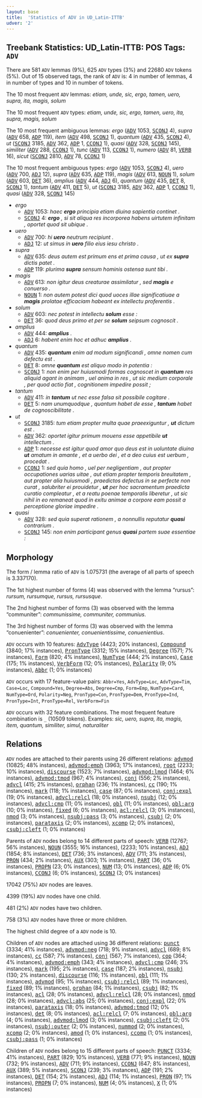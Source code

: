 ```yaml
---
layout: base
title:  'Statistics of ADV in UD_Latin-ITTB'
udver: '2'
---
```


## Treebank Statistics: UD_Latin-ITTB: POS Tags: `ADV`

There are 581 `ADV` lemmas (9%), 625 `ADV` types (3%) and 22680 `ADV` tokens (5%).
Out of 15 observed tags, the rank of `ADV` is: 4 in number of lemmas, 4 in number of types and 10 in number of tokens.

The 10 most frequent `ADV` lemmas: <em>etiam, unde, sic, ergo, tamen, uero, supra, ita, magis, solum</em>

The 10 most frequent `ADV` types:  <em>etiam, unde, sic, ergo, tamen, uero, ita, supra, magis, solum</em>

The 10 most frequent ambiguous lemmas: <em>ergo</em> (<tt><a href="la_ittb-pos-ADV.html">ADV</a></tt> 1053, <tt><a href="la_ittb-pos-SCONJ.html">SCONJ</a></tt> 4), <em>supra</em> (<tt><a href="la_ittb-pos-ADV.html">ADV</a></tt> 658, <tt><a href="la_ittb-pos-ADP.html">ADP</a></tt> 119), <em>item</em> (<tt><a href="la_ittb-pos-ADV.html">ADV</a></tt> 498, <tt><a href="la_ittb-pos-SCONJ.html">SCONJ</a></tt> 1), <em>quantum</em> (<tt><a href="la_ittb-pos-ADV.html">ADV</a></tt> 435, <tt><a href="la_ittb-pos-SCONJ.html">SCONJ</a></tt> 4), <em>ut</em> (<tt><a href="la_ittb-pos-SCONJ.html">SCONJ</a></tt> 3185, <tt><a href="la_ittb-pos-ADV.html">ADV</a></tt> 362, <tt><a href="la_ittb-pos-ADP.html">ADP</a></tt> 1, <tt><a href="la_ittb-pos-CCONJ.html">CCONJ</a></tt> 1), <em>quasi</em> (<tt><a href="la_ittb-pos-ADV.html">ADV</a></tt> 328, <tt><a href="la_ittb-pos-SCONJ.html">SCONJ</a></tt> 145), <em>similiter</em> (<tt><a href="la_ittb-pos-ADV.html">ADV</a></tt> 288, <tt><a href="la_ittb-pos-CCONJ.html">CCONJ</a></tt> 1), <em>tunc</em> (<tt><a href="la_ittb-pos-ADV.html">ADV</a></tt> 113, <tt><a href="la_ittb-pos-CCONJ.html">CCONJ</a></tt> 1), <em>numero</em> (<tt><a href="la_ittb-pos-ADV.html">ADV</a></tt> 81, <tt><a href="la_ittb-pos-VERB.html">VERB</a></tt> 16), <em>sicut</em> (<tt><a href="la_ittb-pos-SCONJ.html">SCONJ</a></tt> 2810, <tt><a href="la_ittb-pos-ADV.html">ADV</a></tt> 78, <tt><a href="la_ittb-pos-CCONJ.html">CCONJ</a></tt> 1)

The 10 most frequent ambiguous types:  <em>ergo</em> (<tt><a href="la_ittb-pos-ADV.html">ADV</a></tt> 1053, <tt><a href="la_ittb-pos-SCONJ.html">SCONJ</a></tt> 4), <em>uero</em> (<tt><a href="la_ittb-pos-ADV.html">ADV</a></tt> 700, <tt><a href="la_ittb-pos-ADJ.html">ADJ</a></tt> 12), <em>supra</em> (<tt><a href="la_ittb-pos-ADV.html">ADV</a></tt> 635, <tt><a href="la_ittb-pos-ADP.html">ADP</a></tt> 119), <em>magis</em> (<tt><a href="la_ittb-pos-ADV.html">ADV</a></tt> 613, <tt><a href="la_ittb-pos-NOUN.html">NOUN</a></tt> 1), <em>solum</em> (<tt><a href="la_ittb-pos-ADV.html">ADV</a></tt> 603, <tt><a href="la_ittb-pos-DET.html">DET</a></tt> 36), <em>amplius</em> (<tt><a href="la_ittb-pos-ADV.html">ADV</a></tt> 444, <tt><a href="la_ittb-pos-ADJ.html">ADJ</a></tt> 6), <em>quantum</em> (<tt><a href="la_ittb-pos-ADV.html">ADV</a></tt> 435, <tt><a href="la_ittb-pos-DET.html">DET</a></tt> 8, <tt><a href="la_ittb-pos-SCONJ.html">SCONJ</a></tt> 1), <em>tantum</em> (<tt><a href="la_ittb-pos-ADV.html">ADV</a></tt> 411, <tt><a href="la_ittb-pos-DET.html">DET</a></tt> 5), <em>ut</em> (<tt><a href="la_ittb-pos-SCONJ.html">SCONJ</a></tt> 3185, <tt><a href="la_ittb-pos-ADV.html">ADV</a></tt> 362, <tt><a href="la_ittb-pos-ADP.html">ADP</a></tt> 1, <tt><a href="la_ittb-pos-CCONJ.html">CCONJ</a></tt> 1), <em>quasi</em> (<tt><a href="la_ittb-pos-ADV.html">ADV</a></tt> 328, <tt><a href="la_ittb-pos-SCONJ.html">SCONJ</a></tt> 145)


* <em>ergo</em>
  * <tt><a href="la_ittb-pos-ADV.html">ADV</a></tt> 1053: <em>haec <b>ergo</b> principia etiam diuina sapientia continet .</em>
  * <tt><a href="la_ittb-pos-SCONJ.html">SCONJ</a></tt> 4: <em><b>ergo</b> , si sit aliqua res incorporea habens uirtutem infinitam , oportet quod sit ubique .</em>
* <em>uero</em>
  * <tt><a href="la_ittb-pos-ADV.html">ADV</a></tt> 700: <em>hi <b>uero</b> neutrum recipiunt .</em>
  * <tt><a href="la_ittb-pos-ADJ.html">ADJ</a></tt> 12: <em>ut simus in <b>uero</b> filio eius iesu christo .</em>
* <em>supra</em>
  * <tt><a href="la_ittb-pos-ADV.html">ADV</a></tt> 635: <em>deus autem est primum ens et prima causa , ut ex <b>supra</b> dictis patet .</em>
  * <tt><a href="la_ittb-pos-ADP.html">ADP</a></tt> 119: <em>plurima <b>supra</b> sensum hominis ostensa sunt tibi .</em>
* <em>magis</em>
  * <tt><a href="la_ittb-pos-ADV.html">ADV</a></tt> 613: <em>non igitur deus creaturae assimilatur , sed <b>magis</b> e conuerso .</em>
  * <tt><a href="la_ittb-pos-NOUN.html">NOUN</a></tt> 1: <em>non autem potest dici quod uoces illae significatiuae a <b>magis</b> prolatae efficaciam habeant ex intellectu proferentis .</em>
* <em>solum</em>
  * <tt><a href="la_ittb-pos-ADV.html">ADV</a></tt> 603: <em>nec potest in intellectu <b>solum</b> esse :</em>
  * <tt><a href="la_ittb-pos-DET.html">DET</a></tt> 36: <em>quod deus primo et per se <b>solum</b> seipsum cognoscit .</em>
* <em>amplius</em>
  * <tt><a href="la_ittb-pos-ADV.html">ADV</a></tt> 444: <em><b>amplius</b> .</em>
  * <tt><a href="la_ittb-pos-ADJ.html">ADJ</a></tt> 6: <em>habent enim hoc et adhuc <b>amplius</b> .</em>
* <em>quantum</em>
  * <tt><a href="la_ittb-pos-ADV.html">ADV</a></tt> 435: <em><b>quantum</b> enim ad modum significandi , omne nomen cum defectu est .</em>
  * <tt><a href="la_ittb-pos-DET.html">DET</a></tt> 8: <em>omne <b>quantum</b> est aliquo modo in potentia :</em>
  * <tt><a href="la_ittb-pos-SCONJ.html">SCONJ</a></tt> 1: <em>non enim per huiusmodi formas cognoscet in <b>quantum</b> res aliquid agant in animam , uel anima in res , ut sic medium corporale , per quod actio fiat , cognitionem impedire possit ;</em>
* <em>tantum</em>
  * <tt><a href="la_ittb-pos-ADV.html">ADV</a></tt> 411: <em>in <b>tantum</b> ut nec esse falsa sit possibile cogitare .</em>
  * <tt><a href="la_ittb-pos-DET.html">DET</a></tt> 5: <em>nam unumquodque , quantum habet de esse , <b>tantum</b> habet de cognoscibilitate .</em>
* <em>ut</em>
  * <tt><a href="la_ittb-pos-SCONJ.html">SCONJ</a></tt> 3185: <em>tum etiam propter multa quae praeexiguntur , <b>ut</b> dictum est .</em>
  * <tt><a href="la_ittb-pos-ADV.html">ADV</a></tt> 362: <em>oportet igitur primum mouens esse appetibile <b>ut</b> intellectum .</em>
  * <tt><a href="la_ittb-pos-ADP.html">ADP</a></tt> 1: <em>necesse est igitur quod amor quo deus est in uoluntate diuina <b>ut</b> amatum in amante , et a uerbo dei , et a deo cuius est uerbum , procedat .</em>
  * <tt><a href="la_ittb-pos-CCONJ.html">CCONJ</a></tt> 1: <em>sed quia homo , uel per negligentiam , aut propter occupationes uarias uitae , aut etiam propter temporis breuitatem , aut propter alia huiusmodi , praedictos defectus in se perfecte non curat , salubriter ei prouidetur , <b>ut</b> per hoc sacramentum praedicta curatio compleatur , et a reatu poenae temporalis liberetur , ut sic nihil in eo remaneat quod in exitu animae a corpore eam possit a perceptione gloriae impedire .</em>
* <em>quasi</em>
  * <tt><a href="la_ittb-pos-ADV.html">ADV</a></tt> 328: <em>sed quia superat rationem , a nonnullis reputatur <b>quasi</b> contrarium .</em>
  * <tt><a href="la_ittb-pos-SCONJ.html">SCONJ</a></tt> 145: <em>non enim participant genus <b>quasi</b> partem suae essentiae :</em>

## Morphology

The form / lemma ratio of `ADV` is 1.075731 (the average of all parts of speech is 3.337170).

The 1st highest number of forms (4) was observed with the lemma “rursus”: <em>rursum, rursumque, rursus, rursusque</em>.

The 2nd highest number of forms (3) was observed with the lemma “communiter”: <em>communissime, communiter, communius</em>.

The 3rd highest number of forms (3) was observed with the lemma “conuenienter”: <em>conuenienter, conuenientissime, conuenientius</em>.

`ADV` occurs with 10 features: <tt><a href="la_ittb-feat-AdvType.html">AdvType</a></tt> (4423; 20% instances), <tt><a href="la_ittb-feat-Compound.html">Compound</a></tt> (3840; 17% instances), <tt><a href="la_ittb-feat-PronType.html">PronType</a></tt> (3312; 15% instances), <tt><a href="la_ittb-feat-Degree.html">Degree</a></tt> (1571; 7% instances), <tt><a href="la_ittb-feat-Form.html">Form</a></tt> (820; 4% instances), <tt><a href="la_ittb-feat-NumType.html">NumType</a></tt> (444; 2% instances), <tt><a href="la_ittb-feat-Case.html">Case</a></tt> (175; 1% instances), <tt><a href="la_ittb-feat-VerbForm.html">VerbForm</a></tt> (12; 0% instances), <tt><a href="la_ittb-feat-Polarity.html">Polarity</a></tt> (9; 0% instances), <tt><a href="la_ittb-feat-Abbr.html">Abbr</a></tt> (1; 0% instances)

`ADV` occurs with 17 feature-value pairs: `Abbr=Yes`, `AdvType=Loc`, `AdvType=Tim`, `Case=Loc`, `Compound=Yes`, `Degree=Abs`, `Degree=Cmp`, `Form=Emp`, `NumType=Card`, `NumType=Ord`, `Polarity=Neg`, `PronType=Con`, `PronType=Dem`, `PronType=Ind`, `PronType=Int`, `PronType=Rel`, `VerbForm=Fin`

`ADV` occurs with 32 feature combinations.
The most frequent feature combination is `_` (10509 tokens).
Examples: <em>sic, uero, supra, ita, magis, item, quantum, similiter, simul, naturaliter</em>


## Relations

`ADV` nodes are attached to their parents using 26 different relations: <tt><a href="la_ittb-dep-advmod.html">advmod</a></tt> (10825; 48% instances), <tt><a href="la_ittb-dep-advmod-emph.html">advmod:emph</a></tt> (3963; 17% instances), <tt><a href="la_ittb-dep-root.html">root</a></tt> (2233; 10% instances), <tt><a href="la_ittb-dep-discourse.html">discourse</a></tt> (1523; 7% instances), <tt><a href="la_ittb-dep-advmod-lmod.html">advmod:lmod</a></tt> (1464; 6% instances), <tt><a href="la_ittb-dep-advmod-tmod.html">advmod:tmod</a></tt> (967; 4% instances), <tt><a href="la_ittb-dep-conj.html">conj</a></tt> (556; 2% instances), <tt><a href="la_ittb-dep-advcl.html">advcl</a></tt> (415; 2% instances), <tt><a href="la_ittb-dep-orphan.html">orphan</a></tt> (236; 1% instances), <tt><a href="la_ittb-dep-cc.html">cc</a></tt> (190; 1% instances), <tt><a href="la_ittb-dep-mark.html">mark</a></tt> (118; 1% instances), <tt><a href="la_ittb-dep-case.html">case</a></tt> (87; 0% instances), <tt><a href="la_ittb-dep-conj-expl.html">conj:expl</a></tt> (19; 0% instances), <tt><a href="la_ittb-dep-advcl-relcl.html">advcl:relcl</a></tt> (18; 0% instances), <tt><a href="la_ittb-dep-nsubj.html">nsubj</a></tt> (12; 0% instances), <tt><a href="la_ittb-dep-advcl-cmp.html">advcl:cmp</a></tt> (11; 0% instances), <tt><a href="la_ittb-dep-obl.html">obl</a></tt> (11; 0% instances), <tt><a href="la_ittb-dep-obl-arg.html">obl:arg</a></tt> (10; 0% instances), <tt><a href="la_ittb-dep-fixed.html">fixed</a></tt> (6; 0% instances), <tt><a href="la_ittb-dep-acl-relcl.html">acl:relcl</a></tt> (3; 0% instances), <tt><a href="la_ittb-dep-nmod.html">nmod</a></tt> (3; 0% instances), <tt><a href="la_ittb-dep-nsubj-pass.html">nsubj:pass</a></tt> (3; 0% instances), <tt><a href="la_ittb-dep-csubj.html">csubj</a></tt> (2; 0% instances), <tt><a href="la_ittb-dep-parataxis.html">parataxis</a></tt> (2; 0% instances), <tt><a href="la_ittb-dep-xcomp.html">xcomp</a></tt> (2; 0% instances), <tt><a href="la_ittb-dep-csubj-cleft.html">csubj:cleft</a></tt> (1; 0% instances)

Parents of `ADV` nodes belong to 14 different parts of speech: <tt><a href="la_ittb-pos-VERB.html">VERB</a></tt> (12767; 56% instances), <tt><a href="la_ittb-pos-NOUN.html">NOUN</a></tt> (3555; 16% instances),  (2233; 10% instances), <tt><a href="la_ittb-pos-ADJ.html">ADJ</a></tt> (1854; 8% instances), <tt><a href="la_ittb-pos-DET.html">DET</a></tt> (736; 3% instances), <tt><a href="la_ittb-pos-ADV.html">ADV</a></tt> (711; 3% instances), <tt><a href="la_ittb-pos-PRON.html">PRON</a></tt> (434; 2% instances), <tt><a href="la_ittb-pos-AUX.html">AUX</a></tt> (303; 1% instances), <tt><a href="la_ittb-pos-PART.html">PART</a></tt> (36; 0% instances), <tt><a href="la_ittb-pos-PROPN.html">PROPN</a></tt> (23; 0% instances), <tt><a href="la_ittb-pos-NUM.html">NUM</a></tt> (13; 0% instances), <tt><a href="la_ittb-pos-ADP.html">ADP</a></tt> (6; 0% instances), <tt><a href="la_ittb-pos-CCONJ.html">CCONJ</a></tt> (6; 0% instances), <tt><a href="la_ittb-pos-SCONJ.html">SCONJ</a></tt> (3; 0% instances)

17042 (75%) `ADV` nodes are leaves.

4399 (19%) `ADV` nodes have one child.

481 (2%) `ADV` nodes have two children.

758 (3%) `ADV` nodes have three or more children.

The highest child degree of a `ADV` node is 10.

Children of `ADV` nodes are attached using 36 different relations: <tt><a href="la_ittb-dep-punct.html">punct</a></tt> (3334; 41% instances), <tt><a href="la_ittb-dep-advmod-neg.html">advmod:neg</a></tt> (718; 9% instances), <tt><a href="la_ittb-dep-advcl.html">advcl</a></tt> (689; 8% instances), <tt><a href="la_ittb-dep-cc.html">cc</a></tt> (587; 7% instances), <tt><a href="la_ittb-dep-conj.html">conj</a></tt> (567; 7% instances), <tt><a href="la_ittb-dep-cop.html">cop</a></tt> (364; 4% instances), <tt><a href="la_ittb-dep-advmod-emph.html">advmod:emph</a></tt> (343; 4% instances), <tt><a href="la_ittb-dep-advcl-cmp.html">advcl:cmp</a></tt> (246; 3% instances), <tt><a href="la_ittb-dep-mark.html">mark</a></tt> (195; 2% instances), <tt><a href="la_ittb-dep-case.html">case</a></tt> (187; 2% instances), <tt><a href="la_ittb-dep-nsubj.html">nsubj</a></tt> (130; 2% instances), <tt><a href="la_ittb-dep-discourse.html">discourse</a></tt> (116; 1% instances), <tt><a href="la_ittb-dep-obl.html">obl</a></tt> (111; 1% instances), <tt><a href="la_ittb-dep-advmod.html">advmod</a></tt> (95; 1% instances), <tt><a href="la_ittb-dep-csubj-relcl.html">csubj:relcl</a></tt> (89; 1% instances), <tt><a href="la_ittb-dep-fixed.html">fixed</a></tt> (89; 1% instances), <tt><a href="la_ittb-dep-orphan.html">orphan</a></tt> (84; 1% instances), <tt><a href="la_ittb-dep-csubj.html">csubj</a></tt> (82; 1% instances), <tt><a href="la_ittb-dep-acl.html">acl</a></tt> (28; 0% instances), <tt><a href="la_ittb-dep-advcl-relcl.html">advcl:relcl</a></tt> (28; 0% instances), <tt><a href="la_ittb-dep-nmod.html">nmod</a></tt> (28; 0% instances), <tt><a href="la_ittb-dep-advcl-abs.html">advcl:abs</a></tt> (25; 0% instances), <tt><a href="la_ittb-dep-conj-expl.html">conj:expl</a></tt> (22; 0% instances), <tt><a href="la_ittb-dep-parataxis.html">parataxis</a></tt> (18; 0% instances), <tt><a href="la_ittb-dep-advmod-tmod.html">advmod:tmod</a></tt> (12; 0% instances), <tt><a href="la_ittb-dep-det.html">det</a></tt> (8; 0% instances), <tt><a href="la_ittb-dep-acl-relcl.html">acl:relcl</a></tt> (7; 0% instances), <tt><a href="la_ittb-dep-obl-arg.html">obl:arg</a></tt> (4; 0% instances), <tt><a href="la_ittb-dep-advmod-lmod.html">advmod:lmod</a></tt> (3; 0% instances), <tt><a href="la_ittb-dep-csubj-cleft.html">csubj:cleft</a></tt> (2; 0% instances), <tt><a href="la_ittb-dep-nsubj-outer.html">nsubj:outer</a></tt> (2; 0% instances), <tt><a href="la_ittb-dep-nummod.html">nummod</a></tt> (2; 0% instances), <tt><a href="la_ittb-dep-xcomp.html">xcomp</a></tt> (2; 0% instances), <tt><a href="la_ittb-dep-amod.html">amod</a></tt> (1; 0% instances), <tt><a href="la_ittb-dep-ccomp.html">ccomp</a></tt> (1; 0% instances), <tt><a href="la_ittb-dep-csubj-pass.html">csubj:pass</a></tt> (1; 0% instances)

Children of `ADV` nodes belong to 15 different parts of speech: <tt><a href="la_ittb-pos-PUNCT.html">PUNCT</a></tt> (3334; 41% instances), <tt><a href="la_ittb-pos-PART.html">PART</a></tt> (829; 10% instances), <tt><a href="la_ittb-pos-VERB.html">VERB</a></tt> (771; 9% instances), <tt><a href="la_ittb-pos-NOUN.html">NOUN</a></tt> (732; 9% instances), <tt><a href="la_ittb-pos-ADV.html">ADV</a></tt> (711; 9% instances), <tt><a href="la_ittb-pos-CCONJ.html">CCONJ</a></tt> (647; 8% instances), <tt><a href="la_ittb-pos-AUX.html">AUX</a></tt> (389; 5% instances), <tt><a href="la_ittb-pos-SCONJ.html">SCONJ</a></tt> (239; 3% instances), <tt><a href="la_ittb-pos-ADP.html">ADP</a></tt> (191; 2% instances), <tt><a href="la_ittb-pos-DET.html">DET</a></tt> (154; 2% instances), <tt><a href="la_ittb-pos-ADJ.html">ADJ</a></tt> (114; 1% instances), <tt><a href="la_ittb-pos-PRON.html">PRON</a></tt> (97; 1% instances), <tt><a href="la_ittb-pos-PROPN.html">PROPN</a></tt> (7; 0% instances), <tt><a href="la_ittb-pos-NUM.html">NUM</a></tt> (4; 0% instances), <tt><a href="la_ittb-pos-X.html">X</a></tt> (1; 0% instances)

